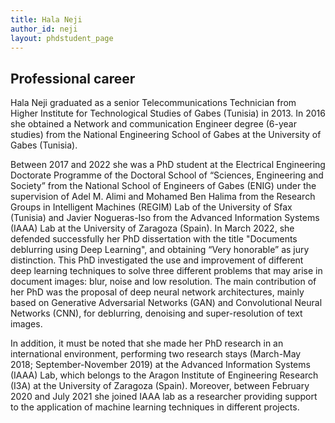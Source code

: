 ```yaml
---
title: Hala Neji
author_id: neji
layout: phdstudent_page
---
```


## Professional career

Hala Neji graduated as a senior Telecommunications Technician from Higher Institute for Technological Studies of Gabes (Tunisia) in 2013. In 2016 she obtained a Network and communication Engineer degree (6-year studies) from the National Engineering School of Gabes at the University of Gabes (Tunisia). 

Between 2017 and 2022 she was a PhD student at the Electrical Engineering Doctorate Programme of the Doctoral School of “Sciences, Engineering and Society” from the National School of Engineers of Gabes (ENIG) under the supervision of Adel M. Alimi and Mohamed Ben Halima from the Research Groups in Intelligent Machines (REGIM) Lab of the University of Sfax (Tunisia) and Javier Nogueras-Iso from the Advanced Information Systems (IAAA) Lab at the University of Zaragoza (Spain). In March 2022, she defended successfully her PhD dissertation with the title "Documents deblurring using Deep Learning", and obtaining “Very honorable” as jury distinction. This PhD investigated the use and improvement of different deep learning techniques to solve three different problems that may arise in document images: blur, noise and low resolution. The main contribution of her PhD was the proposal of deep neural network architectures, mainly based on Generative Adversarial Networks (GAN) and Convolutional Neural Networks (CNN), for deblurring, denoising and super-resolution of text images.

In addition, it must be noted that she made her PhD research in an international environment, performing two research stays (March-May 2018; September-November 2019) at the Advanced Information Systems (IAAA) Lab, which belongs to the Aragon Institute of Engineering Research (I3A) at the University of Zaragoza (Spain). Moreover, between February 2020 and July 2021 she joined IAAA lab as a researcher providing support to the application of machine learning techniques in different projects. 
